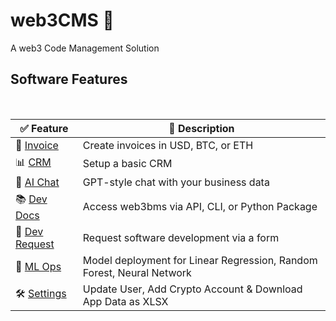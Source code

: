 # web3CMS 💾
A web3 Code Management Solution

## Software Features
<br>

| ✅ Feature              | 📃 Description                                     |
|-------------------|-------------------------------------------------|
| 📑 <a href="https://web3cms.streamlit.app/?page=invoice" target="_self">Invoice</a>           | Create invoices in USD, BTC, or ETH            |
| 📊 <a href="https://web3cms.streamlit.app/?page=crm" target="_self">CRM</a>              | Setup a basic CRM                               |
| 💬 <a href="https://web3cms.streamlit.app/?page=ai_chat" target="_self">AI Chat</a>            | GPT-style chat with your business data         |
| 📚 <a href="https://web3cms.streamlit.app/?page=developer_docs" target="_self">Dev Docs</a>     | Access web3bms via API, CLI, or Python Package  |
| 🚀 <a href="https://web3cms.streamlit.app/?page=developer_request" target="_self">Dev Request</a>       | Request software development via a form        |
| 👾 <a href="https://web3cms.streamlit.app/?page=ml_ops" target="_self">ML Ops</a>    | Model deployment for Linear Regression, Random Forest, Neural Network |
| 🛠️ <a href="https://web3cms.streamlit.app/?page=account_settings" target="_self">Settings</a>     | Update User, Add Crypto Account & Download App Data as XLSX |
